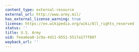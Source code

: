 ```yaml
---
content_type: external-resource
external_url: http://www.army.mil/
has_external_license_warning: true
license: https://en.wikipedia.org/wiki/All_rights_reserved
status: ''
title: U.S. Army
uid: feea6ea0-1c9a-4d11-8551-5517a177f807
wayback_url: ''
---
```

